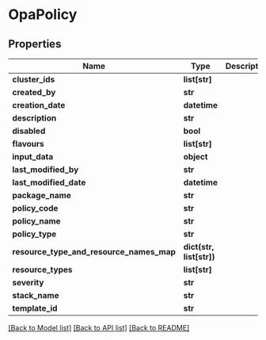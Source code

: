 # OpaPolicy

## Properties
Name | Type | Description | Notes
------------ | ------------- | ------------- | -------------
**cluster_ids** | **list[str]** |  | [optional] 
**created_by** | **str** |  | [optional] 
**creation_date** | **datetime** |  | [optional] 
**description** | **str** |  | [optional] 
**disabled** | **bool** |  | [optional] 
**flavours** | **list[str]** |  | [optional] 
**input_data** | **object** |  | [optional] 
**last_modified_by** | **str** |  | [optional] 
**last_modified_date** | **datetime** |  | [optional] 
**package_name** | **str** |  | [optional] 
**policy_code** | **str** |  | [optional] 
**policy_name** | **str** |  | [optional] 
**policy_type** | **str** |  | [optional] 
**resource_type_and_resource_names_map** | **dict(str, list[str])** |  | [optional] 
**resource_types** | **list[str]** |  | [optional] 
**severity** | **str** |  | [optional] 
**stack_name** | **str** |  | [optional] 
**template_id** | **str** |  | [optional] 

[[Back to Model list]](../README.md#documentation-for-models) [[Back to API list]](../README.md#documentation-for-api-endpoints) [[Back to README]](../README.md)


